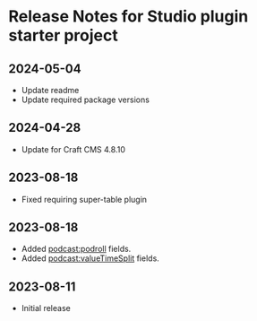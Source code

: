 # Release Notes for Studio plugin starter project

## 2024-05-04

- Update readme
- Update required package versions

## 2024-04-28

- Update for Craft CMS 4.8.10

## 2023-08-18

- Fixed requiring super-table plugin

## 2023-08-18

- Added <podcast:podroll> fields.
- Added <podcast:valueTimeSplit> fields.

## 2023-08-11

- Initial release